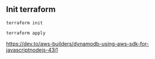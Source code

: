 ## Init terraform
``` terraform init ```

``` terraform apply ```


https://dev.to/aws-builders/dynamodb-using-aws-sdk-for-javascriptnodejs-43j1

